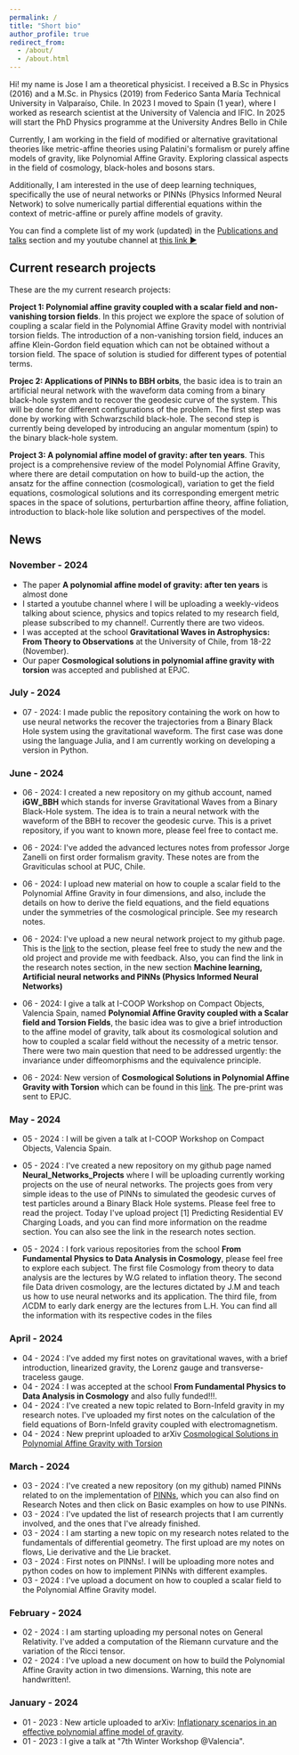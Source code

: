 ```yaml
---
permalink: /
title: "Short bio"
author_profile: true
redirect_from: 
  - /about/
  - /about.html
---
```



Hi! my name is Jose I am a theoretical physicist. I received a B.Sc in Physics (2016) and a M.Sc. in Physics (2019) from
Federico Santa María Technical University in Valparaíso, Chile. In 2023 I moved
to Spain (1 year), where I worked as research scientist at the University of Valencia and IFIC. In 2025 will start the PhD Physics
programme at the University Andres Bello in Chile

Currently, I am working in the field of modified or alternative gravitational theories like metric-affine theories
using Palatini's formalism or purely affine models of gravity, like Polynomial Affine Gravity. Exploring classical
aspects in the field of cosmology, black-holes and bosons stars.

Additionally, I am interested in the use of deep learning techniques, specifically the use of neural networks or PINNs (Physics 
Informed Neural Network) to solve numerically partial differential equations within the context of metric-affine
or purely affine models of gravity.

You can find a complete list of my work (updated) in the [Publications and talks](https://joseipg1.github.io/publications/) section and
my youtube channel at [this link ▶](https://www.youtube.com/@josep5840)

## Current research projects

These are the my current research projects:

**Project 1: Polynomial affine gravity coupled with a scalar field and non-vanishing torsion fields**. In this project we explore the space of solution of coupling a scalar field in the Polynomial Affine Gravity model with nontrivial torsion fields. The introduction of a non-vanishing torsion field, induces an affine Klein-Gordon field equation which can not be obtained without a torsion field. The space of solution is studied for different types of potential terms.

**Projec 2: Applications of PINNs to BBH orbits**, the basic idea is to train an artificial neural network with the waveform data coming from a binary black-hole system and to recover the geodesic curve of the system. This will be done for different configurations of the problem. The first
step was done by working with Schwarzschild black-hole. The second step is currently being developed by introducing an angular momentum (spin) to 
the binary black-hole system.

**Project 3: A polynomial affine model of gravity: after ten years**. This project is a comprehensive review of the model Polynomial Affine Gravity, where there are detail computation on how to build-up the action, the ansatz for the affine connection (cosmological), variation to get the field equations, cosmological solutions and its corresponding emergent metric spaces in the space of solutions, perturbartion affine theory, affine foliation, introduction to black-hole like solution and perspectives of the model.
 

## News

### November - 2024

- The paper **A polynomial affine model of gravity: after ten years** is almost done
- I started a youtube channel where I will be uploading a weekly-videos talking about science, physics and topics related to my research field, please subscribed to my channel!. Currently there are two videos.
- I was accepted at the school **Gravitational Waves in Astrophysics: From Theory to Observations** at the University of Chile, from 18-22 (November).
- Our paper **Cosmological solutions in polynomial affine gravity with torsion** was accepted and published at EPJC.

### July - 2024

- 07 - 2024: I made public the repository containing the work on how to use neural networks the recover the trajectories from a Binary Black Hole system using the gravitational waveform. The first case was done using the language Julia, and I am currently working on developing a version in Python.

### June - 2024

- 06 - 2024: I created a new repository on my github account, named **iGW_BBH** which stands for inverse Gravitational Waves from a Binary Black-Hole system. The idea is to train a neural network with the waveform of the BBH to recover the geodesic curve. This is a privet repository, if you want to known more, please feel free to contact me.

- 06 - 2024: I've added the advanced lectures notes from professor Jorge Zanelli on first order formalism gravity. These notes are from the Graviticulas school at PUC, Chile.

- 06 - 2024: I upload new material on how to couple a scalar field to the Polynomial Affine Gravity in four dimensions, and also, include the details on how to derive the field equations, and the field equations under the symmetries of the cosmological principle. See my research notes.

- 06 - 2024: I've upload a new neural network project to my github page. This is the [link](https://github.com/JoseiPG1/Neural_Networks_Projects/tree/main) to the section, please feel free to study the new and the old project and provide me with feedback. Also, you can find the link in the research notes section, in the new section **Machine learning, Artificial neural networks and PINNs (Physics Informed Neural Networks)**

- 06 - 2024: I give a talk at I-COOP Workshop on Compact Objects, Valencia Spain, named **Polynomial Affine Gravity coupled with a Scalar field and Torsion Fields**, the basic idea was to give a brief introduction to the affine model of gravity, talk about its cosmological solution and how to coupled a scalar field without the necessity of a metric tensor. There were two main question that need to be addressed urgently: the invariance under diffeomorphisms and the equivalence principle.

- 06 - 2024: New version of **Cosmological Solutions in Polynomial Affine Gravity with Torsion** which can be found in this [link](). The pre-print was sent to EPJC.

### May - 2024

- 05 - 2024 : I will be given a talk at I-COOP Workshop on Compact Objects, Valencia Spain.

- 05 - 2024 : I've created a new repository on my github page named **Neural_Networks_Projects** where I will be uploading currently working projects on the use of neural networks. The projects goes from very simple ideas to the use of PINNs to simulated the geodesic curves of test particles around a Binary Black Hole systems. Please feel free to read the project. Today I've upload project [1] Predicting Residential EV Charging Loads, and you can find more information on the readme section. You can also see the link in the research notes section.

- 05 - 2024 : I fork various repositories from the school **From Fundamental Physics to Data Analysis in Cosmology**, please feel free to explore each subject. The first file Cosmology from theory to data analysis are the lectures by W.G related to inflation theory. The second file Data driven cosmology, are the lectures dictated by J.M and teach us how to use neural networks and its application. The third file, from $\Lambda$CDM to early dark energy are the lectures from L.H. You can find all the information with its respective codes in the files

### April - 2024

- 04 - 2024 : I've added my first notes on gravitational waves, with a brief introduction, linearized gravity, the Lorenz gauge and transverse-traceless gauge.
- 04 - 2024 : I was accepted at the school **From Fundamental Physics to Data Analysis in Cosmology** and also fully funded!!!.
- 04 - 2024 : I've created a new topic related to Born-Infeld gravity in my research notes. I've uploaded my first notes on the calculation of the field equations of Born-Infeld gravity coupled with electromagnetism.
- 04 - 2024 : New  preprint uploaded to arXiv [Cosmological Solutions in Polynomial Affine Gravity with Torsion](https://arxiv.org/abs/2404.11703)

### March - 2024
- 03 - 2024 : I've created a new repository (on my github) named PINNs related to on the implementation of [PINNs](https://github.com/JoseiPG1/PINNs), which you can also find on Research Notes and then click on Basic examples on how to use PINNs.
- 03 - 2024 : I've updated the list of research projects that I am currently involved, and the ones that I've already finished.
- 03 - 2024 : I am starting a new topic on my research notes related to the fundamentals of differential geometry. The first upload are my notes on flows, Lie derivative and the Lie bracket.
- 03 - 2024 : First notes on PINNs!. I will be uploading more notes and python codes on how to implement PINNs with different examples.
- 03 - 2024 : I've upload a document on how to coupled a scalar field to the Polynomial Affine Gravity model.

### February - 2024

- 02 - 2024 : I am starting uploading my personal notes on General Relativity. I've added a computation of the Riemann curvature and the variation of the 
Ricci tensor.
- 02 - 2024 : I've upload a new document on how to build the Polynomial Affine Gravity action in two dimensions. Warning, this note are handwritten!.

### January - 2024

- 01 - 2023 : New article uploaded to arXiv: [Inflationary scenarios in an effective polynomial affine model of gravity](https://browse.arxiv.org/abs/2312.07312).
- 01 - 2023 : I give a talk at "7th Winter Workshop @Valencia".